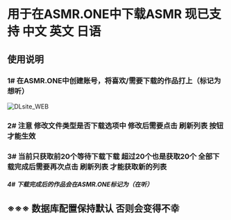 # 用于在ASMR.ONE中下载ASMR 现已支持 中文 英文 日语

## 使用说明

### 1# 在ASMR.ONE中创建账号，将喜欢/需要下载的作品打上（标记为想听）

![DLsite_WEB](imge/asmr_onr.png)

### 2# 注意 修改文件类型是否下载选项中 修改后需要点击 刷新列表 按钮才能生效
### 3# 当前只获取前20个等待下载下载 超过20个也是获取20个 全部下载完成后需要再次点击 刷新列表 才能获取新的列表

##### 4# 下载完成后的作品会在ASMR.ONE标记为（在听）


## ※※※ 数据库配置保持默认 否则会变得不幸